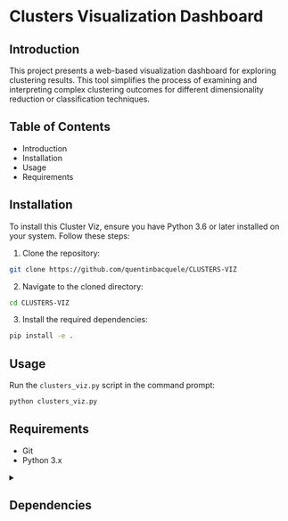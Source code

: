 # Clusters Visualization Dashboard

## Introduction

This project presents a web-based visualization dashboard for exploring clustering results. This tool simplifies the process of examining and interpreting complex clustering outcomes for different dimensionality reduction or classification techniques. 

## Table of Contents

- Introduction
- Installation
- Usage
- Requirements

## Installation

To install this Cluster Viz, ensure you have Python 3.6 or later installed on your system. Follow these steps:

1. Clone the repository:

```bash
git clone https://github.com/quentinbacquele/CLUSTERS-VIZ
```

2. Navigate to the cloned directory:

```bash
cd CLUSTERS-VIZ
```

3. Install the required dependencies:

```bash
pip install -e .
```


## Usage 

Run the `clusters_viz.py` script in the command prompt:
```bash
python clusters_viz.py
``` 

## Requirements

- Git
- Python 3.x

<details>
  <summary><h2>Dependencies</h2></summary>

We need the following libraries:

- dash
- dash-bootstrap-components
- plotly
- pandas
- numpy
</details>